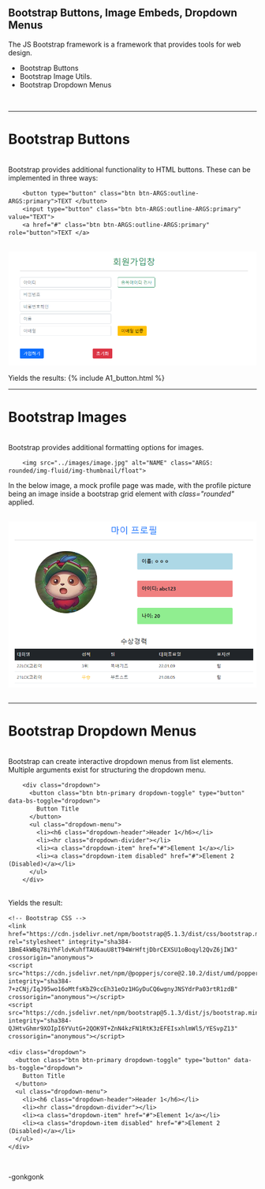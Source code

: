 ## Bootstrap Buttons, Image Embeds, Dropdown Menus

The JS Bootstrap framework is a framework that provides tools for web design.

* Bootstrap Buttons
* Bootstrap Image Utils.
* Bootstrap Dropdown Menus

<br>

---
# Bootstrap Buttons
<br>
Bootstrap provides additional functionality to HTML buttons. These can be implemented in three ways:

<pre><code class="language-xml">    &lt;button type=&quot;button&quot; class=&quot;btn btn-ARGS:outline-ARGS:primary&quot;&gt;TEXT &lt;/button&gt;
    &lt;input type=&quot;button&quot; class=&quot;btn btn-ARGS:outline-ARGS:primary&quot; value=&quot;TEXT&quot;&gt;
    &lt;a href=&quot;#&quot; class=&quot;btn btn-ARGS:outline-ARGS:primary&quot; role=&quot;button&quot;&gt;TEXT &lt;/a&gt;
</code></pre>
<br>
<img src="https://raw.githubusercontent.com/gonkmetrics/gonkmetrics.github.io/main/_posts/_img/bootstrap4.png" style="display: block; margin-left: auto; margin-right: auto;">
<br>
Yields the results:
{% include A1_button.html %}
<br>

---
# Bootstrap Images
<br>
Bootstrap provides additional formatting options for images.

<pre><code class="language-xml">    &lt;img src=&quot;../images/image.jpg&quot; alt=&quot;NAME&quot; class=&quot;ARGS: rounded/img-fluid/img-thumbnail/float&quot;&gt;
</code></pre>

In the below image, a mock profile page was made, with the profile picture being an image inside a bootstrap grid element with *class="rounded"* applied.

<br>

<img src="https://raw.githubusercontent.com/gonkmetrics/gonkmetrics.github.io/main/_posts/_img/bootstrap5.png" style="display: block; margin-left: auto; margin-right: auto;">

<br>

---
# Bootstrap Dropdown Menus
<br>
Bootstrap can create interactive dropdown menus from list elements. Multiple arguments exist for structuring the dropdown menu.

<pre><code class="language-xml">    &lt;div class=&quot;dropdown&quot;&gt;
      &lt;button class=&quot;btn btn-primary dropdown-toggle&quot; type=&quot;button&quot; data-bs-toggle=&quot;dropdown&quot;&gt;
        Button Title
      &lt;/button&gt;
      &lt;ul class=&quot;dropdown-menu&quot;&gt;
        &lt;li&gt;&lt;h6 class=&quot;dropdown-header&quot;&gt;Header 1&lt;/h6&gt;&lt;/li&gt;
        &lt;li&gt;&lt;hr class=&quot;dropdown-divider&quot;&gt;&lt;/li&gt;
        &lt;li&gt;&lt;a class=&quot;dropdown-item&quot; href=&quot;#&quot;&gt;Element 1&lt;/a&gt;&lt;/li&gt;
        &lt;li&gt;&lt;a class=&quot;dropdown-item disabled&quot; href=&quot;#&quot;&gt;Element 2 (Disabled)&lt;/a&gt;&lt;/li&gt;
      &lt;/ul&gt;
    &lt;/div&gt;
</code></pre>
<br>
Yields the result:
<br>
<html lang="en">
  <body>
    <!-- Required meta tags -->
    <meta charset="utf-8">
    <meta name="viewport" content="width=device-width, initial-scale=1">

    <!-- Bootstrap CSS -->
    <link href="https://cdn.jsdelivr.net/npm/bootstrap@5.1.3/dist/css/bootstrap.min.css" rel="stylesheet" integrity="sha384-1BmE4kWBq78iYhFldvKuhfTAU6auU8tT94WrHftjDbrCEXSU1oBoqyl2QvZ6jIW3" crossorigin="anonymous">
    <script src="https://cdn.jsdelivr.net/npm/@popperjs/core@2.10.2/dist/umd/popper.min.js" integrity="sha384-7+zCNj/IqJ95wo16oMtfsKbZ9ccEh31eOz1HGyDuCQ6wgnyJNSYdrPa03rtR1zdB" crossorigin="anonymous"></script>
    <script src="https://cdn.jsdelivr.net/npm/bootstrap@5.1.3/dist/js/bootstrap.min.js" integrity="sha384-QJHtvGhmr9XOIpI6YVutG+2QOK9T+ZnN4kzFN1RtK3zEFEIsxhlmWl5/YESvpZ13" crossorigin="anonymous"></script>

    <div class="dropdown">
      <button class="btn btn-primary dropdown-toggle" type="button" data-bs-toggle="dropdown">
        Button Title
      </button>
      <ul class="dropdown-menu">
        <li><h6 class="dropdown-header">Header 1</h6></li>
        <li><hr class="dropdown-divider"></li>
        <li><a class="dropdown-item" href="#">Element 1</a></li>
        <li><a class="dropdown-item disabled" href="#">Element 2 (Disabled)</a></li>
      </ul>
    </div>


  </body>
</html>
<br>

-gonkgonk
